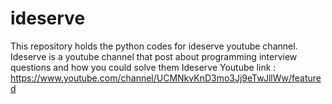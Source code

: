 # ideserve
This repository holds the python codes for ideserve youtube channel. Ideserve is a youtube channel that post about programming interview questions and how you could solve them 
Ideserve Youtube link : https://www.youtube.com/channel/UCMNkvKnD3mo3Jj9eTwJllWw/featured
